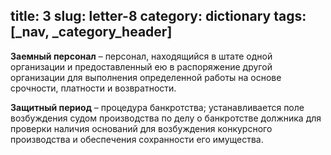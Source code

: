 title: З
slug: letter-8
category: dictionary
tags: [_nav, _category_header]
---

**Заемный персонал** – персонал, находящийся в штате одной организации и предоставленный ею в распоряжение другой организации для выполнения определенной работы на основе срочности, платности и возвратности.

**Защитный период** – процедура банкротства; устанавливается поле возбуждения судом производства по делу о банкротстве должника для проверки наличия оснований для возбуждения конкурсного производства и обеспечения сохранности его имущества.
